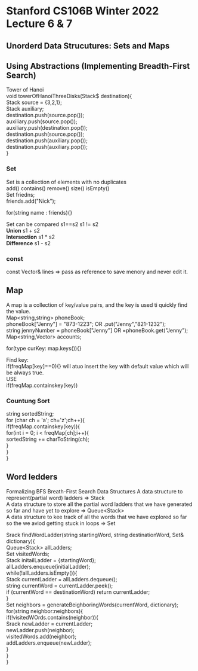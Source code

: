 # Stanford CS106B Winter 2022 Lecture 6 & 7
## Unorderd Data Strucutures: Sets and Maps
## Using Abstractions (Implementing Breadth-First Search)

Tower of Hanoi</br>
void towerOfHanoiThreeDisks(Stack<int>$ destination){</br>
  Stack<int> source = {3,2,1};</br>
  Stack<int> auxiliary;</br>
  destination.push(source.pop());</br>
  auxiliary.push(source.pop());</br>
  auxiliary.push(destination.pop());</br>
  destination.push(source.pop());</br>
  destination.push(auxiliary.pop());</br>
  destination.push(auxiliary.pop());</br>
}</br>


### Set
Set is a collection of elements with no duplicates</br>
add() contains() remove() size() isEmpty()</br>
Set<string> friedns;</br>
friends.add("Nick");</br>
  
for(string name : friends){}</br>

Set can be compared s1==s2 s1 != s2</br>
**Union** s1 + s2</br>
**Intersection** s1 * s2</br>
**Difference** s1 - s2</br>

### const 
const Vector<string>& lines => pass as reference to save menory and never edit it.
  
## Map
A map is a collection of key/value pairs, and the key is used ti quickly find the value.</br>
Map<string,string> phoneBook;</br>
phoneBook["Jenny"] = "873-1223"; OR .put("Jenny","821-1232");</br>
string jennyNumber = phoneBook["Jenny"] OR =phoneBook.get("Jenny");</br>
Map<string,Vector<double>> accounts;</br>

for(type curKey: map.keys()){}</br>

Find key:</br>
if(freqMap[key]==0){} will atuo insert the key with default value which will be always true.</br>
USE</br>
if(freqMap.containskey(key))</br>

### Countung Sort
string sortedString;</br>
for (char ch = 'a'; ch='z';ch++){</br>
  if(freqMap.containskey(key)){</br>
    for(int i = 0; i < freqMap[ch];i++){</br>
      sortedString += charToString(ch);</br>
    }</br>
  }</br>
}</br>

## Word ledders
Formalizing BFS Breath-First Search Data Structures
A data structure to represent(partial word) ladders => Stack<string> </br>
A data structure to store all the partial word ladders that we have generated so far and have yet to explore => Queue<Stack<string>> </br>
A data structure to kee track of all the words that we have explored so far so the we aviod getting stuck in loops => Set<string> </br>

Srack<string> findWordLadder(string startingWord, string destinationWord, Set<string>& dictionary){</br>
  Queue<Stack<string>> allLadders;</br>
  Set<string> visitedWords;</br>
  Stack<string> initailLadder = {startingWord};</br>
  allLadders.enqueue(initialLadder);</br>
  while(!allLadders.isEmpty()){</br>
    Stack<string> currentLadder =  allLadders.dequeue();</br>
    string currentWord = currentLadder.peek();</br>
    if (currentWord == destinationWord) return currentLadder;</br>
  }</br>
  Set<string> neighbors = generateBeighboringWords(currentWord, dictionary); </br>
  for(string neighbor:neighbors){</br>
    if(!visitedWOrds.contains(neighbor)){</br>
      Srack<string> newLadder = currentLadder;</br>
      newLadder.push(neighbor);</br>
      visitedWords.add(neighbor);</br>
      addLadders.enqueue(newLadder);</br>
    }</br>
  }</br>
}</br>

